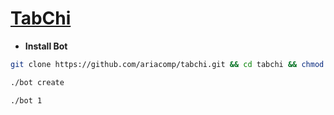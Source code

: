 # [TabChi](https://github.com/ariacomp/tabchi)
* **Install Bot**
`````sh
git clone https://github.com/ariacomp/tabchi.git && cd tabchi && chmod +x bot && ./bot install

./bot create

./bot 1
`````
